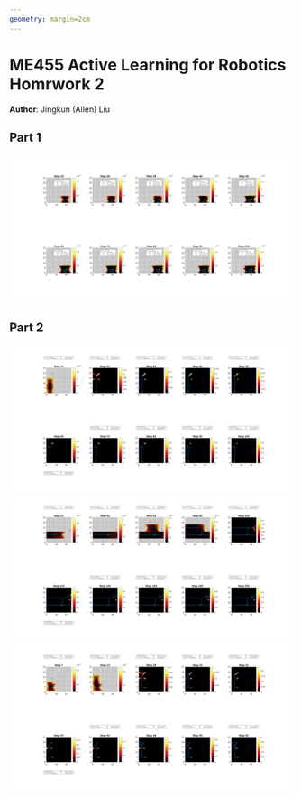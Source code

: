```yaml
---
geometry: margin=2cm
---
```

# ME455 Active Learning for Robotics Homrwork 2
**Author**: Jingkun (Allen) Liu

## Part 1
![](part1.png)

## Part 2
![](part2.png)
![](part2_1.png)
![](part2_2.png)